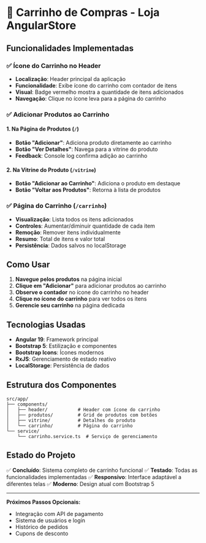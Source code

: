 # 🛒 Carrinho de Compras - Loja AngularStore

## Funcionalidades Implementadas

### ✅ Ícone do Carrinho no Header
- **Localização**: Header principal da aplicação
- **Funcionalidade**: Exibe ícone do carrinho com contador de itens
- **Visual**: Badge vermelho mostra a quantidade de itens adicionados
- **Navegação**: Clique no ícone leva para a página do carrinho

### ✅ Adicionar Produtos ao Carrinho

#### 1. Na Página de Produtos (`/`)
- **Botão "Adicionar"**: Adiciona produto diretamente ao carrinho
- **Botão "Ver Detalhes"**: Navega para a vitrine do produto
- **Feedback**: Console log confirma adição ao carrinho

#### 2. Na Vitrine do Produto (`/vitrine`)
- **Botão "Adicionar ao Carrinho"**: Adiciona o produto em destaque
- **Botão "Voltar aos Produtos"**: Retorna à lista de produtos

### ✅ Página do Carrinho (`/carrinho`)
- **Visualização**: Lista todos os itens adicionados
- **Controles**: Aumentar/diminuir quantidade de cada item
- **Remoção**: Remover itens individualmente
- **Resumo**: Total de itens e valor total
- **Persistência**: Dados salvos no localStorage

## Como Usar

1. **Navegue pelos produtos** na página inicial
2. **Clique em "Adicionar"** para adicionar produtos ao carrinho
3. **Observe o contador** no ícone do carrinho no header
4. **Clique no ícone do carrinho** para ver todos os itens
5. **Gerencie seu carrinho** na página dedicada

## Tecnologias Usadas

- **Angular 19**: Framework principal
- **Bootstrap 5**: Estilização e componentes
- **Bootstrap Icons**: Ícones modernos
- **RxJS**: Gerenciamento de estado reativo
- **LocalStorage**: Persistência de dados

## Estrutura dos Componentes

```
src/app/
├── components/
│   ├── header/           # Header com ícone do carrinho
│   ├── produtos/         # Grid de produtos com botões
│   ├── vitrine/          # Detalhes do produto
│   └── carrinho/         # Página do carrinho
└── service/
    └── carrinho.service.ts  # Serviço de gerenciamento
```

## Estado do Projeto

✅ **Concluído**: Sistema completo de carrinho funcional
✅ **Testado**: Todas as funcionalidades implementadas
✅ **Responsivo**: Interface adaptável a diferentes telas
✅ **Moderno**: Design atual com Bootstrap 5

---

**Próximos Passos Opcionais:**
- Integração com API de pagamento
- Sistema de usuários e login
- Histórico de pedidos
- Cupons de desconto
